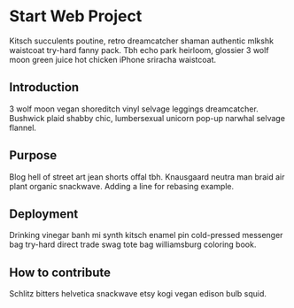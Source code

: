 # Start Web Project

Kitsch succulents poutine, retro dreamcatcher shaman authentic mlkshk waistcoat try-hard fanny pack. Tbh echo park heirloom, glossier 3 wolf moon green juice hot chicken iPhone sriracha waistcoat.

## Introduction

3 wolf moon vegan shoreditch vinyl selvage leggings dreamcatcher. Bushwick plaid shabby chic, lumbersexual unicorn pop-up narwhal selvage flannel. 

## Purpose

Blog hell of street art jean shorts offal tbh. Knausgaard neutra man braid air plant organic snackwave. Adding a line for rebasing example.

## Deployment 

Drinking vinegar banh mi synth kitsch enamel pin cold-pressed messenger bag try-hard direct trade swag tote bag williamsburg coloring book.

## How to contribute

Schlitz bitters helvetica snackwave etsy kogi vegan edison bulb squid.